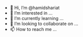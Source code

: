 - 👋 Hi, I’m @hamidshariat
- 👀 I’m interested in ...
- 🌱 I’m currently learning ...
- 💞️ I’m looking to collaborate on ...
- 📫 How to reach me ...

<!---
hamidshariat/hamidshariat is a ✨ special ✨ repository because its `README.md` (this file) appears on your GitHub profile.
You can click the Preview link to take a look at your changes.
--->
